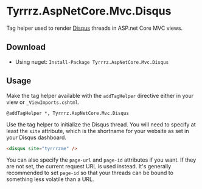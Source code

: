# Tyrrrz.AspNetCore.Mvc.Disqus

Tag helper used to render [Disqus](https://disqus.com) threads in ASP.net Core MVC views.

## Download

- Using nuget: `Install-Package Tyrrrz.AspNetCore.Mvc.Disqus`

## Usage

Make the tag helper available with the `addTagHelper` directive either in your view or `_ViewImports.cshtml`.

```
@addTagHelper *, Tyrrrz.AspNetCore.Mvc.Disqus
```

Use the tag helper to initialize the Disqus thread.
You will need to specify at least the `site` attribute, which is the shortname for your website as set in your Disqus dashboard.

```html
<disqus site="tyrrrzme" />
```

You can also specify the `page-url` and `page-id` attributes if you want.
If they are not set, the current request URL is used instead.
It's generally recommended to set `page-id` so that your threads can be bound to something less volatile than a URL.